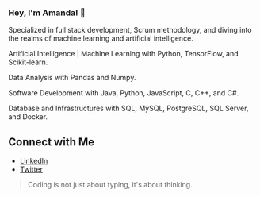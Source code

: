 ### Hey, I'm Amanda! 👋

Specialized in full stack development, Scrum methodology, and diving into the realms of machine learning and artificial intelligence.

Artificial Intelligence | Machine Learning with Python, TensorFlow, and Scikit-learn. 

Data Analysis with Pandas and Numpy. 

Software Development with Java, Python, JavaScript, C, C++, and C#. 

Database and Infrastructures with SQL, MySQL, PostgreSQL, SQL Server, and Docker. 

## Connect with Me

- [LinkedIn](your_linkedin_profile)
- [Twitter](your_twitter_profile)

> Coding is not just about typing, it's about thinking.
